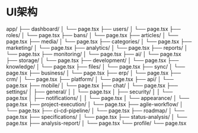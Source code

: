 # UI架构

app/
├── dashboard/
│   └── page.tsx
├── users/
│   └── page.tsx
├── roles/
│   └── page.tsx
├── bans/
│   └── page.tsx
├── articles/
│   └── page.tsx
├── media/
│   └── page.tsx
├── categories/
│   └── page.tsx
├── marketing/
│   └── page.tsx
├── analytics/
│   └── page.tsx
├── reports/
│   └── page.tsx
├── monitoring/
│   └── page.tsx
├── ai/
│   └── page.tsx
├── storage/
│   └── page.tsx
├── development/
│   └── page.tsx
├── knowledge/
│   └── page.tsx
├── files/
│   └── page.tsx
├── sync/
│   └── page.tsx
├── business/
│   └── page.tsx
├── erp/
│   └── page.tsx
├── crm/
│   └── page.tsx
├── platform/
│   └── page.tsx
├── api/
│   └── page.tsx
├── mobile/
│   └── page.tsx
├── chat/
│   └── page.tsx
├── settings/
│   ├── general/
│   │   └── page.tsx
│   ├── security/
│   │   └── page.tsx
│   ├── notifications/
│   │   └── page.tsx
│   └── appearance/
│       └── page.tsx
├── project-execution/
│   └── page.tsx
├── agile-workflow/
│   └── page.tsx
├── ci-cd-pipeline/
│   └── page.tsx
├── roadmap/
│   └── page.tsx
├── specifications/
│   └── page.tsx
├── status-analysis/
│   └── page.tsx
├── analysis-report/
│   └── page.tsx
└── profile/
    └── page.tsx

